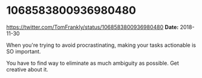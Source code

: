 # 1068583800936980480
https://twitter.com/TomFrankly/status/1068583800936980480
**Date:** 2018-11-30

When you're trying to avoid procrastinating, making your tasks actionable is SO important. 

You have to find way to eliminate as much ambiguity as possible. Get creative about it.
